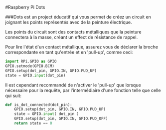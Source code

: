 <!--
---
name: Raspberry Pi Dots
class: board
type: tous
description: créez un circuit avec de la peinture électrique
url: http://www.raspberrypi.org/dots/
github: https://github.com/raspberrypilearning/dots
formfactor: '40-way'
pincount: 40
pin:
  bcm0:
    name: 'couleur: bleue'
    direction: input
  bcm1:
    name: point 7
    direction: input
  bcm2:
    name: point 22
    direction: input
  bcm3:
    name: point 21
    direction: input
  bcm4:
    name: point 2
    direction: input
  bcm5:
    name: point 9
    direction: input
  bcm6:
    name: point 14
    direction: input
  bcm7:
    name: point 6
    direction: input
  bcm8:
    name: point 18
    direction: input
  bcm9:
    name: point 17
    direction: input
  bcm10:
    name: 'couleur: vert'
    direction: input
  bcm11:
    name: point 8
    direction: input
  bcm12:
    name: point 10
    direction: input
  bcm13:
    name: 'forme: nuage'
    direction: input
  bcm14:
    name: point 1
    direction: input
  bcm15:
    name: point 3
    direction: input
  bcm16:
    name: point 13
    direction: input
  bcm17:
    name: point 4
    direction: input
  bcm18:
    name: point 20
    direction: input
  bcm19:
    name: 'couleur: orange'
    direction: input
  bcm20:
    name: 'forme: ours'
    direction: input
  bcm21:
    name: point 12
    direction: input
  bcm22:
    name: point 15
    direction: input
  bcm23:
    name: point 16
    direction: input
  bcm24:
    name: point 19
    direction: input
  bcm25:
    name: point 5
    direction: input
  bcm26:
    name: point 11
    direction: input
  bcm27:
    name: 'couleur: rouge'
    direction: input
-->
#Raspberry Pi Dots

###Dots est un project éducatif qui vous permet de créez un circuit en joignant les points représentés avec de la peinture électrique.

Les points du circuit sont des contacts métalliques que la peinture connectera à la masse, créant un effect de résistance de rappel.

Pour lire l'état d'un contact métallique, assurez vous de déclarer la broche correspondante en tant qu'entrée et en 'pull-up', comme ceci:


```python
import RPi.GPIO as GPIO
GPIO.setmode(GPIO.BCM)
GPIO.setup(dot_pin, GPIO.IN, GPIO.PUD_UP)
state = GPIO.input(dot_pin)
```

Il est cependant recommandé de n'activer le 'pull-up' que lorsque nécessaire pour la requête, par l'intermédiaire d'une fonction telle que celle qui suit:

```python
def is_dot_connected(dot_pin):
    GPIO.setup(dot_pin, GPIO.IN, GPIO.PUD_UP)
    state = GPIO.input( dot_pin )
    GPIO.setup(dot_pin, GPIO.IN, GPIO.PUD_OFF)
    return state == 0
```